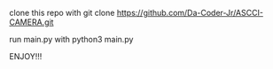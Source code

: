 clone this repo with git clone https://github.com/Da-Coder-Jr/ASCCI-CAMERA.git


run main.py with python3 main.py


ENJOY!!!

